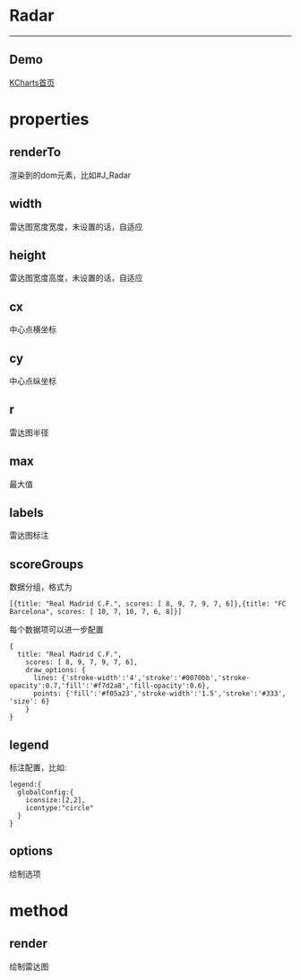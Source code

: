 # Radar
---
Demo
---
[KCharts首页](http://www.kcharts.net) 

# properties

## renderTo
  渲染到的dom元素，比如#J_Radar

## width
  雷达图宽度宽度，未设置的话，自适应

## height
  雷达图宽度高度，未设置的话，自适应

## cx 
  中心点横坐标

## cy
  中心点纵坐标

## r
  雷达图半径

## max 
  最大值

## labels
  雷达图标注

## scoreGroups
  数据分组，格式为
  
  ```
  [{title: "Real Madrid C.F.", scores: [ 8, 9, 7, 9, 7, 6]},{title: "FC Barcelona", scores: [ 10, 7, 10, 7, 6, 8]}]
  ```
  
  每个数据项可以进一步配置
  
  ```
  {
    title: "Real Madrid C.F.",
      scores: [ 8, 9, 7, 9, 7, 6],
      draw_options: {
        lines: {'stroke-width':'4','stroke':'#0070bb','stroke-opacity':0.7,'fill':'#f7d2a8','fill-opacity':0.6},
        points: {'fill':'#f05a23','stroke-width':'1.5','stroke':'#333', 'size': 6}
      }
  }
  ```
## legend
  标注配置，比如:

  ```
  legend:{
    globalConfig:{
      iconsize:[2,2],
      icontype:"circle"
    }
  }
  ```

## options
  绘制选项


# method

## render
  绘制雷达图



